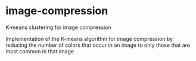 image-compression
=================

K-means clustering for image compression

Implementation of the K-means algorithm for image compression by reducing the number of colors that occur in an image to only those that are most common in that image
